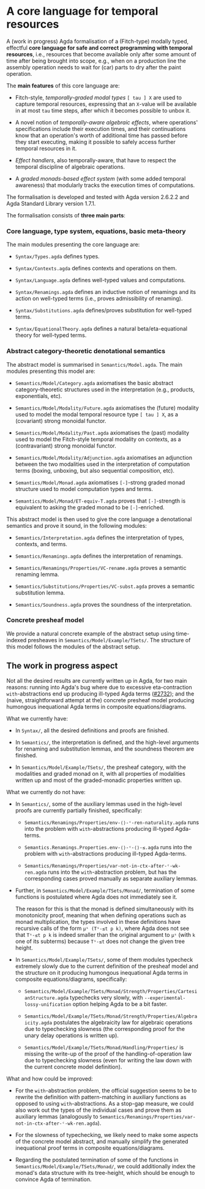 # A core language for temporal resources

A (work in progress) Agda formalisation of a (Fitch-type)
modally typed, effectful **core language for safe and correct
programming with temporal resources**, i.e., resources that become
available only after some amount of time after being brought into
scope, e.g., when on a production line the assembly operation needs
to wait for (car) parts to dry after the paint operation.

The **main features** of this core language are:

* Fitch-style, *temporally-graded modal types* `[ tau ] X` are used to
  capture temporal resources, expressing that an `X`-value will be
  available in at most `tau` time steps, after which it becomes
  possible to unbox it.
  
* A novel notion of *temporally-aware algebraic effects*, where
  operations' specifications include their execution times, and
  their continuations know that an operation's worth of additional
  time has passed before they start executing, making it possible to
  safely access further temporal resources in it.
  
* *Effect handlers*, also temporally-aware, that have to respect the
  temporal discipline of algebraic operations.
  
* A *graded monads-based effect system* (with some added temporal
  awareness) that modularly tracks the execution times of
  computations.
  
The formalisation is developed and tested with Agda version 2.6.2.2
and Agda Standard Library version 1.7.1.

The formalisation consists of **three main parts**:

### Core language, type system, equations, basic meta-theory

The main modules presenting the core language are:

* `Syntax/Types.agda` defines types.

* `Syntax/Contexts.agda` defines contexts and operations on them.

* `Syntax/Language.agda` defines well-typed values and computations.

* `Syntax/Renamings.agda` defines an inductive notion of renamings and
  its action on well-typed terms (i.e., proves admissibility of
  renaming).
  
* `Syntax/Substitutions.agda` defines/proves substitution for
  well-typed terms.
  
* `Syntax/EquationalTheory.agda` defines a natural beta/eta-equational
  theory for well-typed terms.

### Abstract category-theoretic denotational semantics 

The abstract model is summarised in `Semantics/Model.agda`. The main
modules presenting this model are:

* `Semantics/Model/Category.agda` axiomatises the basic abstract
  category-theoretic structures used in the interpretation (e.g.,
  products, exponentials, etc).
  
* `Semantics/Model/Modality/Future.agda` axiomatises the (future)
  modality used to model the modal temporal resource type `[ tau ] X`,
  as a (covariant) strong monoidal functor.
  
* `Semantics/Model/Modality/Past.agda` axiomatises the (past) modality
  used to model the Fitch-style temporal modality on contexts, as a
  (contravariant) strong monoidal functor.
  
* `Semantics/Model/Modality/Adjunction.agda` axiomatises an adjunction
  between the two modalities used in the interpretation of computation
  terms (boxing, unboxing, but also sequential composition, etc).
  
* `Semantics/Model/Monad.agda` axiomatises `[-]`-strong graded monad
  structure used to model computation types and terms.
  
* `Semantics/Model/Monad/ET-equiv-T.agda` proves that `[-]`-strength
  is equivalent to asking the graded monad to be `[-]`-enriched.
  
This abstract model is then used to give the core language a denotational
semantics and prove it sound, in the following modules:

* `Semantics/Interpretation.agda` defines the interpretation of types, 
  contexts, and terms.
  
* `Semantics/Renamings.agda` defines the interpretation of renamings.

* `Semantics/Renamings/Properties/VC-rename.agda` proves a semantic
  renaming lemma.
  
* `Semantics/Substitutions/Properties/VC-subst.agda` proves a semantic
  substitution lemma.
  
* `Semantics/Soundness.agda` proves the soundness of the
  interpretation.

### Concrete presheaf model

We provide a natural concrete example of the abstract setup using
time-indexed presheaves in `Semantics/Model/Example/TSets/`. The 
structure of this model follows the modules of the abstract setup.

## The work in progress aspect

Not all the desired results are currently written up in Agda, for 
two main reasons: running into Agda's bug where due to excessive
eta-contraction `with`-abstractions end up producing ill-typed Agda
terms ([#2732](https://github.com/agda/agda/issues/2732)); and the
(naive, straightforward attempt at the) concrete presheaf model
producing humongous inequational Agda terms in composite
equations/diagrams.

What we currently have:

* In `Syntax/`, all the desired definitions and proofs are finished.

* In `Semantics/`, the interpretation is defined, and the high-level
  arguments for renaming and substitution lemmas, and the soundness
  theorem are finished.
  
* In `Semantics/Model/Example/TSets/`, the presheaf category, with the
  modalities and graded monad on it, with all properties of modalities
  written up and most of the graded-monadic properties written up.

What we currently do not have:

* In `Semantics/`, some of the auxiliary lemmas used in the high-level
  proofs are currently partially finished, specifically:
  
  * `Semantics/Renamings/Properties/env-⟨⟩-ᶜ-ren-naturality.agda` runs
    into the problem with `with`-abstractions producing ill-typed
    Agda-terms.
    
  * `Semantics.Renamings.Properties.env-⟨⟩-ᶜ-⟨⟩-≤.agda` runs into the
    problem with `with`-abstractions producing ill-typed Agda-terms.
        
  * `Semantics/Renamings/Properties/var-not-in-ctx-after-ᶜ-wk-ren.agda`
    runs into the `with`-abstraction problem, but has the corresponding
    cases proved manually as separate auxiliary lemmas.
    
* Further, in `Semantics/Model/Example/TSets/Monad/`, termination of
  some functions is postulated where Agda does not immediately see it.
  
  The reason for this is that the monad is defined simultaneously with
  its monotonicity proof, meaning that when defining operations such
  as monad multiplication, the types involved in these definitions
  have recursive calls of the form `μˢ (Tˢ-≤t p k)`, where Agda does
  not see that `Tˢ-≤t p k` is indeed smaller than the original
  argument to `μˢ` (with `k` one of its subterms) because `Tˢ-≤t` does
  not change the given tree height.
    
* In `Semantics/Model/Example/TSets/`, some of them modules typecheck
  extremely slowly due to the current definition of the presheaf model
  and the structure on it producing humongous inequational Agda terms
  in composite equations/diagrams, specifically:
  
  * `Semantics/Model/Example/TSets/Monad/Strength/Properties/CartesianStructure.agda`
    typechecks very slowly, with `--experimental-lossy-unification`
    option helping Agda to be a bit faster.
    
  * `Semantics/Model/Example/TSets/Monad/Strength/Properties/Algebraicity.agda`
    postulates the algebraicity law for algebraic operations due to
    typechecking slowness (the corresponding proof for the unary delay
    operations is written up).
    
  * `Semantics/Model/Example/TSets/Monad/Handling/Properties/` is
    missing the write-up of the proof of the handling-of-operation law
    due to typechecking slowness (even for writing the law down with
    the current concrete model definition).
    
What and how could be improved:

* For the `with`-abstraction problem, the official suggestion seems to
  be to rewrite the definition with pattern-matching in auxiliary
  functions as opposed to using `with`-abstractions. As a stop-gap
  measure, we could also work out the types of the individual cases
  and prove them as auxiliary lemmas (analogously to
  `Semantics/Renamings/Properties/var-not-in-ctx-after-ᶜ-wk-ren.agda`).
  
* For the slowness of typechecking, we likely need to make some
  aspects of the concrete model abstract, and manually simplify the
  generated inequational proof terms in composite equations/diagrams.
  
* Regarding the postulated termination of some of the functions in
  `Semantics/Model/Example/TSets/Monad/`, we could additionally index
  the monad's data structure with its tree-height, which should be
  enough to convince Agda of termination.
